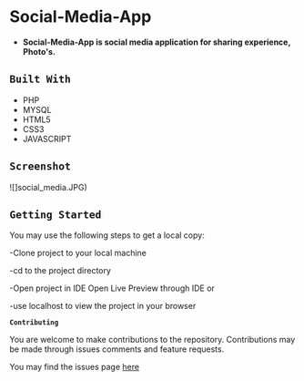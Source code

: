 # Social-Media-App

- __Social-Media-App is social media application for sharing experience, Photo's.__

## `Built With`

- PHP
- MYSQL
- HTML5
- CSS3
- JAVASCRIPT


## `Screenshot`
![]social_media.JPG)


## `Getting Started`

You may use the following steps to get a local copy:

-Clone project to your local machine 

-cd to the project directory 

-Open project in IDE Open Live Preview through IDE or

-use localhost to view the project in your browser

**`Contributing`**

You are welcome to make contributions to the repository. Contributions may be made through issues comments and feature requests.

You may find the issues page [here]( https://github.com/lubienga/Social-Media-App/issues)
